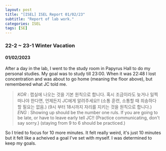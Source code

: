 ```yaml
---
layout: post
title: "[ISEL] ISEL Report 01/02/23"
subtitle: "Report of lab work."
categories: ISEL
tags: [SE]
---
```


### 22-2 ~ 23-1 Winter Vacation
#### 01/02/2023
After a day in the lab, I went to the study room in Papyrus Hall to do my personal studies. My goal was to study till 23:00. When it was 22:48 I lost concentration and was about to go home (meaning the floor above), but remembered what JC told me.

> *KOR* : 랩실에 나오는 것을 기본 원칙으로 합니다. 혹시 조금이라도 늦거나 일찍 떠나야 한다면, 언제든지 JC에게 알려주세요!! (소통 훈련, 소통할 때 죄송하다 할 필요는 없음.)
(9시 부터 18시까지 자리를 지키는 것을 원칙으로 합니다.)
*ENG* : Showing up should be the number one ruls. If you are going to be late, or have to leave early tell JC!! (Practice communicating, don't say sorry.) (staying from 9 to 6 should be practiced.)

So I tried to focus for 10 more minutes.
It felt really weird, it's just 10 minutes but it felt like a acheived a goal I've set with myself. I was determined to keep my goals.